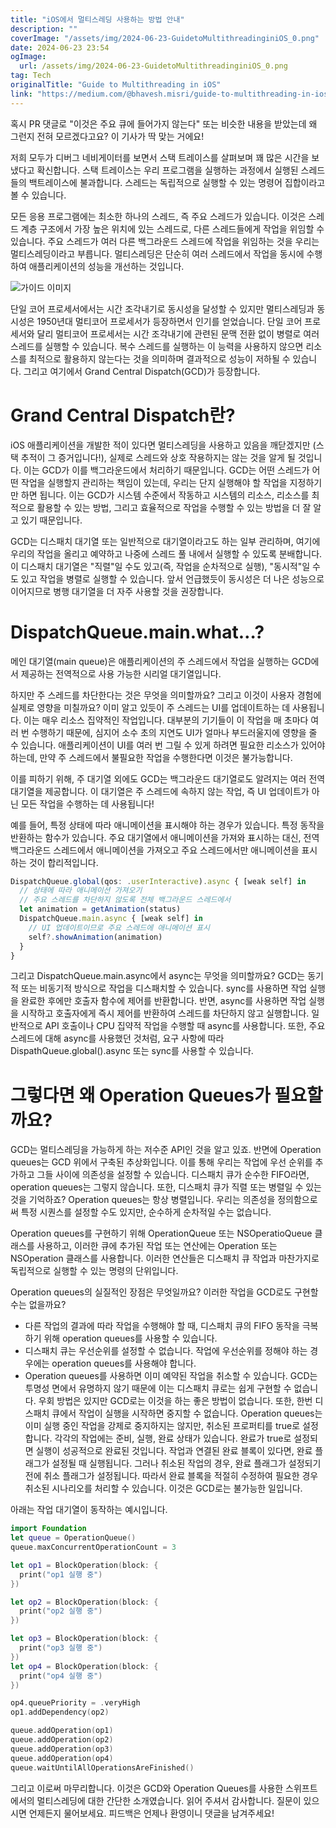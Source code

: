 ```yaml
---
title: "iOS에서 멀티스레딩 사용하는 방법 안내"
description: ""
coverImage: "/assets/img/2024-06-23-GuidetoMultithreadinginiOS_0.png"
date: 2024-06-23 23:54
ogImage:
  url: /assets/img/2024-06-23-GuidetoMultithreadinginiOS_0.png
tag: Tech
originalTitle: "Guide to Multithreading in iOS"
link: "https://medium.com/@bhavesh.misri/guide-to-multithreading-in-ios-1cb31536a931"
---
```


혹시 PR 댓글로 "이것은 주요 큐에 들어가지 않는다" 또는 비슷한 내용을 받았는데 왜 그런지 전혀 모르겠다고요? 이 기사가 딱 맞는 거에요!

저희 모두가 디버그 네비게이터를 보면서 스택 트레이스를 살펴보며 꽤 많은 시간을 보냈다고 확신합니다. 스택 트레이스는 우리 프로그램을 실행하는 과정에서 실행된 스레드들의 백트레이스에 불과합니다. 스레드는 독립적으로 실행할 수 있는 명령어 집합이라고 볼 수 있습니다.

모든 응용 프로그램에는 최소한 하나의 스레드, 즉 주요 스레드가 있습니다. 이것은 스레드 계층 구조에서 가장 높은 위치에 있는 스레드로, 다른 스레드들에게 작업을 위임할 수 있습니다. 주요 스레드가 여러 다른 백그라운드 스레드에 작업을 위임하는 것을 우리는 멀티스레딩이라고 부릅니다. 멀티스레딩은 단순히 여러 스레드에서 작업을 동시에 수행하여 애플리케이션의 성능을 개선하는 것입니다.

![가이드 이미지](/assets/img/2024-06-23-GuidetoMultithreadinginiOS_0.png)

<div class="content-ad"></div>

단일 코어 프로세서에서는 시간 조각내기로 동시성을 달성할 수 있지만 멀티스레딩과 동시성은 1950년대 멀티코어 프로세서가 등장하면서 인기를 얻었습니다. 단일 코어 프로세서와 달리 멀티코어 프로세서는 시간 조각내기에 관련된 문맥 전환 없이 병렬로 여러 스레드를 실행할 수 있습니다. 복수 스레드를 실행하는 이 능력을 사용하지 않으면 리소스를 최적으로 활용하지 않는다는 것을 의미하며 결과적으로 성능이 저하될 수 있습니다. 그리고 여기에서 Grand Central Dispatch(GCD)가 등장합니다.

# Grand Central Dispatch란?

iOS 애플리케이션을 개발한 적이 있다면 멀티스레딩을 사용하고 있음을 깨닫겠지만 (스택 추적이 그 증거입니다!), 실제로 스레드와 상호 작용하지는 않는 것을 알게 될 것입니다. 이는 GCD가 이를 백그라운드에서 처리하기 때문입니다. GCD는 어떤 스레드가 어떤 작업을 실행할지 관리하는 책임이 있는데, 우리는 단지 실행해야 할 작업을 지정하기만 하면 됩니다. 이는 GCD가 시스템 수준에서 작동하고 시스템의 리소스, 리소스를 최적으로 활용할 수 있는 방법, 그리고 효율적으로 작업을 수행할 수 있는 방법을 더 잘 알고 있기 때문입니다.

GCD는 디스패치 대기열 또는 일반적으로 대기열이라고도 하는 일부 관리하며, 여기에 우리의 작업을 올리고 예약하고 나중에 스레드 풀 내에서 실행할 수 있도록 분배합니다. 이 디스패치 대기열은 "직렬"일 수도 있고(즉, 작업을 순차적으로 실행), "동시적"일 수도 있고 작업을 병렬로 실행할 수 있습니다. 앞서 언급했듯이 동시성은 더 나은 성능으로 이어지므로 병행 대기열을 더 자주 사용할 것을 권장합니다.

<div class="content-ad"></div>

# DispatchQueue.main.what…?

메인 대기열(main queue)은 애플리케이션의 주 스레드에서 작업을 실행하는 GCD에서 제공하는 전역적으로 사용 가능한 시리얼 대기열입니다.

하지만 주 스레드를 차단한다는 것은 무엇을 의미할까요? 그리고 이것이 사용자 경험에 실제로 영향을 미칠까요? 이미 알고 있듯이 주 스레드는 UI를 업데이트하는 데 사용됩니다. 이는 매우 리소스 집약적인 작업입니다. 대부분의 기기들이 이 작업을 매 초마다 여러 번 수행하기 때문에, 심지어 소수 초의 지연도 UI가 얼마나 부드러울지에 영향을 줄 수 있습니다. 애플리케이션이 UI를 여러 번 그릴 수 있게 하려면 필요한 리소스가 있어야 하는데, 만약 주 스레드에서 불필요한 작업을 수행한다면 이것은 불가능합니다.

이를 피하기 위해, 주 대기열 외에도 GCD는 백그라운드 대기열로도 알려지는 여러 전역 대기열을 제공합니다. 이 대기열은 주 스레드에 속하지 않는 작업, 즉 UI 업데이트가 아닌 모든 작업을 수행하는 데 사용됩니다!

<div class="content-ad"></div>

예를 들어, 특정 상태에 따라 애니메이션을 표시해야 하는 경우가 있습니다. 특정 동작을 반환하는 함수가 있습니다. 주요 대기열에서 애니메이션을 가져와 표시하는 대신, 전역 백그라운드 스레드에서 애니메이션을 가져오고 주요 스레드에서만 애니메이션을 표시하는 것이 합리적입니다.

```js
DispatchQueue.global(qos: .userInteractive).async { [weak self] in
  // 상태에 따라 애니메이션 가져오기
  // 주요 스레드를 차단하지 않도록 전체 백그라운드 스레드에서
  let animation = getAnimation(status)
  DispatchQueue.main.async { [weak self] in
    // UI 업데이트이므로 주요 스레드에 애니메이션 표시
    self?.showAnimation(animation)
  }
}
```

그리고 DispatchQueue.main.async에서 async는 무엇을 의미할까요? GCD는 동기적 또는 비동기적 방식으로 작업을 디스패치할 수 있습니다. sync를 사용하면 작업 실행을 완료한 후에만 호출자 함수에 제어를 반환합니다. 반면, async를 사용하면 작업 실행을 시작하고 호출자에게 즉시 제어를 반환하여 스레드를 차단하지 않고 실행합니다. 일반적으로 API 호출이나 CPU 집약적 작업을 수행할 때 async를 사용합니다. 또한, 주요 스레드에 대해 async를 사용했던 것처럼, 요구 사항에 따라 DispathQueue.global().async 또는 sync를 사용할 수 있습니다.

# 그렇다면 왜 Operation Queues가 필요할까요?

<div class="content-ad"></div>

GCD는 멀티스레딩을 가능하게 하는 저수준 API인 것을 알고 있죠. 반면에 Operation queues는 GCD 위에서 구축된 추상화입니다. 이를 통해 우리는 작업에 우선 순위를 추가하고 그들 사이에 의존성을 설정할 수 있습니다. 디스패치 큐가 순수한 FIFO라면, operation queues는 그렇지 않습니다. 또한, 디스패치 큐가 직렬 또는 병렬일 수 있는 것을 기억하죠? Operation queues는 항상 병렬입니다. 우리는 의존성을 정의함으로써 특정 시퀀스를 설정할 수도 있지만, 순수하게 순차적일 수는 없습니다.

Operation queues를 구현하기 위해 OperationQueue 또는 NSOperatioQueue 클래스를 사용하고, 이러한 큐에 추가된 작업 또는 연산에는 Operation 또는 NSOperation 클래스를 사용합니다. 이러한 연산들은 디스패치 큐 작업과 마찬가지로 독립적으로 실행할 수 있는 명령의 단위입니다.

Operation queues의 실질적인 장점은 무엇일까요? 이러한 작업을 GCD로도 구현할 수는 없을까요?

- 다른 작업의 결과에 따라 작업을 수행해야 할 때, 디스패치 큐의 FIFO 동작을 극복하기 위해 operation queues를 사용할 수 있습니다.
- 디스패치 큐는 우선순위를 설정할 수 없습니다. 작업에 우선순위를 정해야 하는 경우에는 operation queues를 사용해야 합니다.
- Operation queues를 사용하면 이미 예약된 작업을 취소할 수 있습니다. GCD는 투명성 면에서 유명하지 않기 때문에 이는 디스패치 큐로는 쉽게 구현할 수 없습니다. 우회 방법은 있지만 GCD로는 이것을 하는 좋은 방법이 없습니다. 또한, 한번 디스패치 큐에서 작업이 실행을 시작하면 중지할 수 없습니다. Operation queues는 이미 실행 중인 작업을 강제로 중지하지는 않지만, 취소된 프로퍼티를 true로 설정합니다. 각각의 작업에는 준비, 실행, 완료 상태가 있습니다. 완료가 true로 설정되면 실행이 성공적으로 완료된 것입니다. 작업과 연결된 완료 블록이 있다면, 완료 플래그가 설정될 때 실행됩니다. 그러나 취소된 작업의 경우, 완료 플래그가 설정되기 전에 취소 플래그가 설정됩니다. 따라서 완료 블록을 적절히 수정하여 필요한 경우 취소된 시나리오를 처리할 수 있습니다. 이것은 GCD로는 불가능한 일입니다.

<div class="content-ad"></div>

아래는 작업 대기열이 동작하는 예시입니다.

```swift
import Foundation
let queue = OperationQueue()
queue.maxConcurrentOperationCount = 3

let op1 = BlockOperation(block: {
  print("op1 실행 중")
})

let op2 = BlockOperation(block: {
  print("op2 실행 중")
})

let op3 = BlockOperation(block: {
  print("op3 실행 중")
})
let op4 = BlockOperation(block: {
  print("op4 실행 중")
})

op4.queuePriority = .veryHigh
op1.addDependency(op2)

queue.addOperation(op1)
queue.addOperation(op2)
queue.addOperation(op3)
queue.addOperation(op4)
queue.waitUntilAllOperationsAreFinished()
```

그리고 이로써 마무리합니다. 이것은 GCD와 Operation Queues를 사용한 스위프트에서의 멀티스레딩에 대한 간단한 소개였습니다. 읽어 주셔서 감사합니다. 질문이 있으시면 언제든지 물어보세요. 피드백은 언제나 환영이니 댓글을 남겨주세요!
